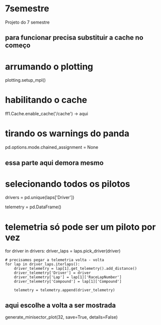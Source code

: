 # 7semestre

Projeto do 7 semestre

## para funcionar precisa substituir a cache no começo


# arrumando o plotting
plotting.setup_mpl()

# habilitando o cache
ff1.Cache.enable_cache('/cache') -> aqui

# tirando os warnings do panda
pd.options.mode.chained_assignment = None


## essa parte aqui demora mesmo
# selecionando todos os pilotos
drivers = pd.unique(laps['Driver'])

telemetry = pd.DataFrame()

# telemetria só pode ser um piloto por vez
for driver in drivers:
    driver_laps = laps.pick_driver(driver)
    
    # precisamos pegar a telemetria volta - volta
    for lap in driver_laps.iterlaps():
        driver_telemetry = lap[1].get_telemetry().add_distance()
        driver_telemetry['Driver'] = driver
        driver_telemetry['Lap'] = lap[1]['RaceLapNumber']
        driver_telemetry['Compound'] = lap[1]['Compound']
    
        telemetry = telemetry.append(driver_telemetry)
        
        
## aqui escolhe a volta a ser mostrada
generate_minisector_plot(32, save=True, details=False)
